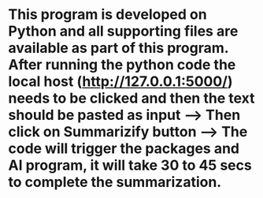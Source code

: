 # This program is developed on Python and all supporting files are available as part of this program. After running the python code the local host (http://127.0.0.1:5000/) needs to be clicked and then the text should be pasted as input --> Then click on Summarizify button --> The code will trigger the packages and AI program, it will take 30 to 45 secs to complete the summarization.
